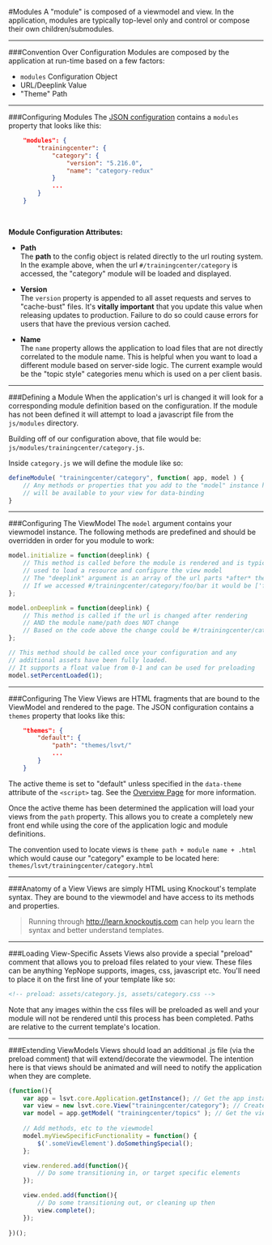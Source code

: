 #Modules
A "module" is composed of a viewmodel and view. In the application, modules are typically top-level only and control or compose their own children/submodules.

***

###Convention Over Configuration
Modules are composed by the application at run-time based on a few factors:  

- `modules` Configuration Object
- URL/Deeplink Value
- "Theme" Path

***

###Configuring Modules
The [JSON configuration](configuration) contains a `modules` property that looks like this:

```json
    "modules": {
        "trainingcenter": {
            "category": {
                "version": "5.216.0",
                "name": "category-redux"
            }
            ...
        }
    }
```  
<br>

**Module Configuration Attributes:**  

- **Path**  
The **path** to the config object is related directly to the url routing system. In the example above, when the url `#/trainingcenter/category` is accessed, the "category" module will be loaded and displayed.  

- **Version**  
The `version` property is appended to all asset requests and serves to "cache-bust" files. It's **vitally important** that you update this value when releasing updates to production. Failure to do so could cause errors for users that have the previous version cached.  
  
- **Name**  
The `name` property allows the application to load files that are not directly correlated to the module name. This is helpful when you want to load a different module based on server-side logic. The current example would be the "topic style" categories menu which is used on a per client basis.

***

###Defining a Module
When the application's url is changed it will look for a corresponding module definition based on the configuration. If the module has not been defined it will attempt to load a javascript file from the `js/modules` directory.  
  
Building off of our configuration above, that file would be: `js/modules/trainingcenter/category.js`.  
  
Inside `category.js` we will define the module like so:

```js
defineModule( "trainingcenter/category", function( app, model ) {
    // Any methods or properties that you add to the "model" instance here
    // will be available to your view for data-binding
}
```

***

###Configuring The ViewModel
The `model` argument contains your viewmodel instance. The following methods are predefined and should be overridden in order for you module to work:

```js
model.initialize = function(deeplink) {
    // This method is called before the module is rendered and is typically
    // used to load a resource and configure the view model
    // The "deeplink" argument is an array of the url parts *after* the module name
    // If we accessed #/trainingcenter/category/foo/bar it would be ['foo','bar']
};

model.onDeeplink = function(deeplink) {
    // This method is called if the url is changed after rendering
    // AND the module name/path does NOT change
    // Based on the code above the change could be #/trainingcenter/category/new/deeplink
};

// This method should be called once your configuration and any
// additional assets have been fully loaded.
// It supports a float value from 0-1 and can be used for preloading
model.setPercentLoaded(1);
```

***

###Configuring The View
Views are HTML fragments that are bound to the ViewModel and rendered to the page. The JSON configuration contains a `themes` property that looks like this:

```json
    "themes": {
        "default": {
            "path": "themes/lsvt/"
            ...
        }
    }
```
The active theme is set to "default" unless specified in the `data-theme` attribute of the `<script>` tag. See the [Overview Page](overview/#initialization) for more information.  
  
Once the active theme has been determined the application will load your views from the `path` property. This allows you to create a completely new front end while using the core of the application logic and module definitions.  
  
The convention used to locate views is `theme path + module name + .html` which would cause our "category" example to be located here: `themes/lsvt/trainingcenter/category.html`

***

###Anatomy of a View
Views are simply HTML using Knockout's template syntax. They are bound to the viewmodel and have access to its methods and properties.
>Running through <http://learn.knockoutjs.com> can help you learn the syntax and better understand templates.

***

###Loading View-Specific Assets
Views also provide a special "preload" comment that allows you to preload files related to your view. These files can be anything YepNope supports, images, css, javascript etc. You'll need to place it on the first line of your template like so:
```html
<!-- preload: assets/category.js, assets/category.css -->
```
Note that any images within the css files will be preloaded as well and your module will not be rendered until this process has been completed. Paths are relative to the current template's location.  
  
  ***

###Extending ViewModels
Views should load an additional .js file (via the preload comment) that will extend/decorate the viewmodel. The intention here is that views should be animated and will need to notify the application when they are complete.

```js
(function(){
    var app = lsvt.core.Application.getInstance(); // Get the app instance
    var view = new lsvt.core.View("trainingcenter/category"); // Create a view instance
    var model = app.getModel( "trainingcenter/topics" ); // Get the viewmodel instance
    
    // Add methods, etc to the viewmodel
    model.myViewSpecificFunctionality = function() {
        $('.someViewElement').doSomethingSpecial();
    };

    view.rendered.add(function(){
        // Do some transitioning in, or target specific elements
    });

    view.ended.add(function(){
        // Do some transitioning out, or cleaning up then
        view.complete();
    });
    
})();

```
